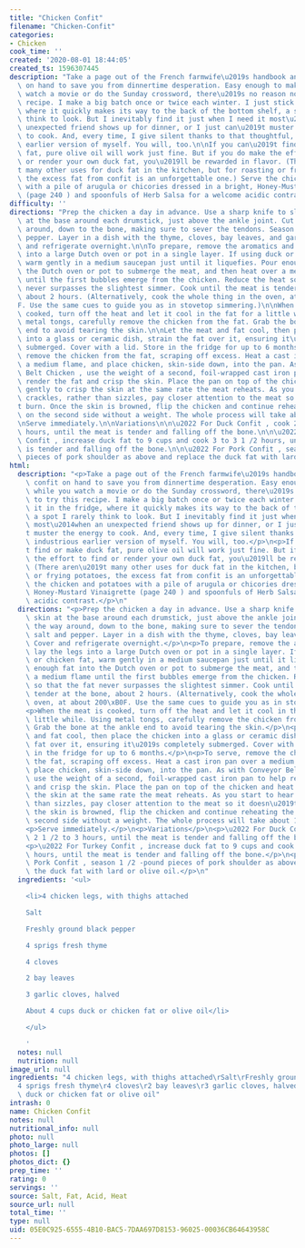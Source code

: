 ```yaml
---
title: "Chicken Confit"
filename: "Chicken-Confit"
categories:
- Chicken
cook_time: ''
created: '2020-08-01 18:44:05'
created_ts: 1596307445
description: "Take a page out of the French farmwife\u2019s handbook and keep confit\
  \ on hand to save you from dinnertime desperation. Easy enough to make while you\
  \ watch a movie or do the Sunday crossword, there\u2019s no reason not to try this\
  \ recipe. I make a big batch once or twice each winter. I just stick it in the fridge,\
  \ where it quickly makes its way to the back of the bottom shelf, a spot I rarely\
  \ think to look. But I inevitably find it just when I need it most\u2014when an\
  \ unexpected friend shows up for dinner, or I just can\u2019t muster the energy\
  \ to cook. And, every time, I give silent thanks to that thoughtful, industrious\
  \ earlier version of myself. You will, too.\n\nIf you can\u2019t find or make duck\
  \ fat, pure olive oil will work just fine. But if you do make the effort to find\
  \ or render your own duck fat, you\u2019ll be rewarded in flavor. (There aren\u2019\
  t many other uses for duck fat in the kitchen, but for roasting or frying potatoes,\
  \ the excess fat from confit is an unforgettable one.) Serve the chicken and potatoes\
  \ with a pile of arugula or chicories dressed in a bright, Honey-Mustard Vinaigrette\
  \ (page 240 ) and spoonfuls of Herb Salsa for a welcome acidic contrast."
difficulty: ''
directions: "Prep the chicken a day in advance. Use a sharp knife to slit the skin\
  \ at the base around each drumstick, just above the ankle joint. Cut all the way\
  \ around, down to the bone, making sure to sever the tendons. Season with salt and\
  \ pepper. Layer in a dish with the thyme, cloves, bay leaves, and garlic. Cover\
  \ and refrigerate overnight.\n\nTo prepare, remove the aromatics and lay the legs\
  \ into a large Dutch oven or pot in a single layer. If using duck or chicken fat,\
  \ warm gently in a medium saucepan just until it liquefies. Pour enough fat into\
  \ the Dutch oven or pot to submerge the meat, and then heat over a medium flame\
  \ until the first bubbles emerge from the chicken. Reduce the heat so that the fat\
  \ never surpasses the slightest simmer. Cook until the meat is tender at the bone,\
  \ about 2 hours. (Alternatively, cook the whole thing in the oven, at about 200\xB0\
  F. Use the same cues to guide you as in stovetop simmering.)\n\nWhen the meat is\
  \ cooked, turn off the heat and let it cool in the fat for a little while. Using\
  \ metal tongs, carefully remove the chicken from the fat. Grab the bone at the ankle\
  \ end to avoid tearing the skin.\n\nLet the meat and fat cool, then place the chicken\
  \ into a glass or ceramic dish, strain the fat over it, ensuring it\u2019s completely\
  \ submerged. Cover with a lid. Store in the fridge for up to 6 months.\n\nTo serve,\
  \ remove the chicken from the fat, scraping off excess. Heat a cast iron pan over\
  \ a medium flame, and place chicken, skin-side down, into the pan. As with Conveyor\
  \ Belt Chicken , use the weight of a second, foil-wrapped cast iron pan to help\
  \ render the fat and crisp the skin. Place the pan on top of the chicken and heat\
  \ gently to crisp the skin at the same rate the meat reheats. As you start to hear\
  \ crackles, rather than sizzles, pay closer attention to the meat so it doesn\u2019\
  t burn. Once the skin is browned, flip the chicken and continue reheating the leg\
  \ on the second side without a weight. The whole process will take about 15 minutes.\n\
  \nServe immediately.\n\nVariations\n\n\u2022 For Duck Confit , cook 2 1 /2 to 3\
  \ hours, until the meat is tender and falling off the bone.\n\n\u2022 For Turkey\
  \ Confit , increase duck fat to 9 cups and cook 3 to 3 1 /2 hours, until the meat\
  \ is tender and falling off the bone.\n\n\u2022 For Pork Confit , season 1 /2 -pound\
  \ pieces of pork shoulder as above and replace the duck fat with lard or olive oil."
html:
  description: "<p>Take a page out of the French farmwife\u2019s handbook and keep\
    \ confit on hand to save you from dinnertime desperation. Easy enough to make\
    \ while you watch a movie or do the Sunday crossword, there\u2019s no reason not\
    \ to try this recipe. I make a big batch once or twice each winter. I just stick\
    \ it in the fridge, where it quickly makes its way to the back of the bottom shelf,\
    \ a spot I rarely think to look. But I inevitably find it just when I need it\
    \ most\u2014when an unexpected friend shows up for dinner, or I just can\u2019\
    t muster the energy to cook. And, every time, I give silent thanks to that thoughtful,\
    \ industrious earlier version of myself. You will, too.</p>\n<p>If you can\u2019\
    t find or make duck fat, pure olive oil will work just fine. But if you do make\
    \ the effort to find or render your own duck fat, you\u2019ll be rewarded in flavor.\
    \ (There aren\u2019t many other uses for duck fat in the kitchen, but for roasting\
    \ or frying potatoes, the excess fat from confit is an unforgettable one.) Serve\
    \ the chicken and potatoes with a pile of arugula or chicories dressed in a bright,\
    \ Honey-Mustard Vinaigrette (page 240 ) and spoonfuls of Herb Salsa for a welcome\
    \ acidic contrast.</p>\n"
  directions: "<p>Prep the chicken a day in advance. Use a sharp knife to slit the\
    \ skin at the base around each drumstick, just above the ankle joint. Cut all\
    \ the way around, down to the bone, making sure to sever the tendons. Season with\
    \ salt and pepper. Layer in a dish with the thyme, cloves, bay leaves, and garlic.\
    \ Cover and refrigerate overnight.</p>\n<p>To prepare, remove the aromatics and\
    \ lay the legs into a large Dutch oven or pot in a single layer. If using duck\
    \ or chicken fat, warm gently in a medium saucepan just until it liquefies. Pour\
    \ enough fat into the Dutch oven or pot to submerge the meat, and then heat over\
    \ a medium flame until the first bubbles emerge from the chicken. Reduce the heat\
    \ so that the fat never surpasses the slightest simmer. Cook until the meat is\
    \ tender at the bone, about 2 hours. (Alternatively, cook the whole thing in the\
    \ oven, at about 200\xB0F. Use the same cues to guide you as in stovetop simmering.)</p>\n\
    <p>When the meat is cooked, turn off the heat and let it cool in the fat for a\
    \ little while. Using metal tongs, carefully remove the chicken from the fat.\
    \ Grab the bone at the ankle end to avoid tearing the skin.</p>\n<p>Let the meat\
    \ and fat cool, then place the chicken into a glass or ceramic dish, strain the\
    \ fat over it, ensuring it\u2019s completely submerged. Cover with a lid. Store\
    \ in the fridge for up to 6 months.</p>\n<p>To serve, remove the chicken from\
    \ the fat, scraping off excess. Heat a cast iron pan over a medium flame, and\
    \ place chicken, skin-side down, into the pan. As with Conveyor Belt Chicken ,\
    \ use the weight of a second, foil-wrapped cast iron pan to help render the fat\
    \ and crisp the skin. Place the pan on top of the chicken and heat gently to crisp\
    \ the skin at the same rate the meat reheats. As you start to hear crackles, rather\
    \ than sizzles, pay closer attention to the meat so it doesn\u2019t burn. Once\
    \ the skin is browned, flip the chicken and continue reheating the leg on the\
    \ second side without a weight. The whole process will take about 15 minutes.</p>\n\
    <p>Serve immediately.</p>\n<p>Variations</p>\n<p>\u2022 For Duck Confit , cook\
    \ 2 1 /2 to 3 hours, until the meat is tender and falling off the bone.</p>\n\
    <p>\u2022 For Turkey Confit , increase duck fat to 9 cups and cook 3 to 3 1 /2\
    \ hours, until the meat is tender and falling off the bone.</p>\n<p>\u2022 For\
    \ Pork Confit , season 1 /2 -pound pieces of pork shoulder as above and replace\
    \ the duck fat with lard or olive oil.</p>\n"
  ingredients: '<ul>

    <li>4 chicken legs, with thighs attached

    Salt

    Freshly ground black pepper

    4 sprigs fresh thyme

    4 cloves

    2 bay leaves

    3 garlic cloves, halved

    About 4 cups duck or chicken fat or olive oil</li>

    </ul>

    '
  notes: null
  nutrition: null
image_url: null
ingredients: "4 chicken legs, with thighs attached\rSalt\rFreshly ground black pepper\r\
  4 sprigs fresh thyme\r4 cloves\r2 bay leaves\r3 garlic cloves, halved\rAbout 4 cups\
  \ duck or chicken fat or olive oil"
intrash: 0
name: Chicken Confit
notes: null
nutritional_info: null
photo: null
photo_large: null
photos: []
photos_dict: {}
prep_time: ''
rating: 0
servings: ''
source: Salt, Fat, Acid, Heat
source_url: null
total_time: ''
type: null
uid: 05E0C925-6555-4B10-BAC5-7DAA697D8153-96025-00036CB64643958C
---
```

